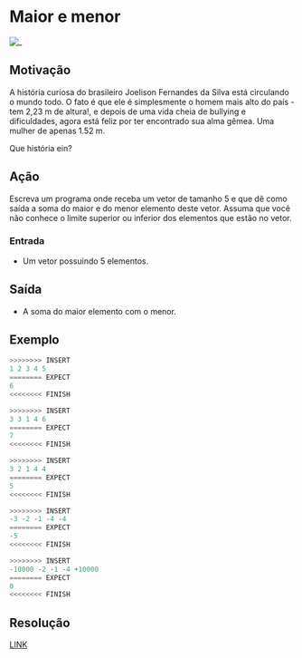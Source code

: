 # Maior e menor

![_](https://raw.githubusercontent.com/qxcodefup/arcade/master/base/casamento/cover.jpg)

## Motivação

A história curiosa do brasileiro Joelison Fernandes da Silva está circulando o mundo todo. O fato é que ele é simplesmente o homem mais alto do país - tem 2,23 m de altura!, e depois de uma vida cheia de bullying e dificuldades, agora está feliz por ter encontrado sua alma gêmea. Uma mulher de apenas 1.52 m.

Que história ein?

## Ação

Escreva um programa onde receba um vetor de tamanho 5 e que dê como saída a soma do maior e do menor elemento deste vetor. Assuma que você não conhece o limite superior ou inferior dos elementos que estão no vetor.

### Entrada

* Um vetor possuindo 5 elementos.

## Saída

* A soma do maior elemento com o menor.

## Exemplo

``` py
>>>>>>>> INSERT
1 2 3 4 5
======== EXPECT
6
<<<<<<<< FINISH
```

```py
>>>>>>>> INSERT
3 3 1 4 6
======== EXPECT
7
<<<<<<<< FINISH
```

```py
>>>>>>>> INSERT
3 2 1 4 4
======== EXPECT
5
<<<<<<<< FINISH
```

```py
>>>>>>>> INSERT
-3 -2 -1 -4 -4
======== EXPECT
-5
<<<<<<<< FINISH
```

```py
>>>>>>>> INSERT
-10000 -2 -1 -4 +10000
======== EXPECT
0
<<<<<<<< FINISH
```

## Resolução

[LINK](https://youtube.com/BNGWieIrqIg)